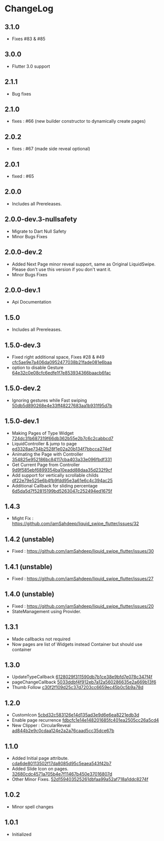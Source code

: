 # ChangeLog
## 3.1.0
* Fixes #83 & #85

## 3.0.0
* Flutter 3.0 support

## 2.1.1
* Bug fixes

## 2.1.0
* fixes : #66 (new builder constructor to dynamically create pages)

## 2.0.2
* fixes : #67 (made side reveal optional)

## 2.0.1
* fixed : #65

## 2.0.0
* Includes all Prereleases.

## 2.0.0-dev.3-nullsafety
* Migrate to Dart Null Safety
* Minor Bugs Fixes

## 2.0.0-dev.2
* Added Next Page minor reveal support, same as Original LiquidSwipe. Please don't use this version if you don't want it.
* Minor Bugs Fixes

## 2.0.0-dev.1
* Api Documentation

## 1.5.0
* Includes all Prereleases.

## 1.5.0-dev.3
* Fixed right additional space, Fixes #28 & #49  [cfc5ae9e7a406da0952477038b21fade081e6baa](https://github.com/iamSahdeep/liquid_swipe_flutter/commit/cfc5ae9e7a406da0952477038b21fade081e6baa)
* option to disable Gesture  [64e32c0e08cfc6edfe1f7e853934366baacb6fac](https://github.com/iamSahdeep/liquid_swipe_flutter/commit/64e32c0e08cfc6edfe1f7e853934366baacb6fac)

## 1.5.0-dev.2
* Ignoring gestures while Fast swiping [50db5d890268e4e33ff48227683aa1b931f95d7b](https://github.com/iamSahdeep/liquid_swipe_flutter/commit/50db5d890268e4e33ff48227683aa1b931f95d7b)

## 1.5.0-dev.1
* Making Pages of Type Widget [724dc31b687319f66db362b55e2b7c6c2cabbcd7](https://github.com/iamSahdeep/liquid_swipe_flutter/commit/724dc31b687319f66db362b55e2b7c6c2cabbcd7)
* LiquidController & jump to page
  [ed3328ae734b2528f1e02a20b134f7bbcca274ef](https://github.com/iamSahdeep/liquid_swipe_flutter/commit/ed3328ae734b2528f1e02a20b134f7bbcca274ef)
* Animating the Page with Controller
  [354825e952186bc84117cba403a33e096fbdf331](https://github.com/iamSahdeep/liquid_swipe_flutter/commit/354825e952186bc84117cba403a33e096fbdf331)
* Get Current Page from Controller [9d9f585ebf6899354ba10eadd88daa35d232f9cf](https://github.com/iamSahdeep/liquid_swipe_flutter/commit/9d9f585ebf6899354ba10eadd88daa35d232f9cf)
* Add support for vertically scrollable childs
  [df22e79e525e6b4fb9fdd95e3a61e6c4c394ac25](https://github.com/iamSahdeep/liquid_swipe_flutter/commit/df22e79e525e6b4fb9fdd95e3a61e6c4c394ac25)
* Additional Callback for sliding percentage
  [6d5da5d7f52815199bd5263047c252494ed1675f](https://github.com/iamSahdeep/liquid_swipe_flutter/commit/6d5da5d7f52815199bd5263047c252494ed1675f)

## 1.4.3
* Might Fix : https://github.com/iamSahdeep/liquid_swipe_flutter/issues/32

## 1.4.2 (unstable)
* Fixed : https://github.com/iamSahdeep/liquid_swipe_flutter/issues/30

## 1.4.1 (unstable)
* Fixed : https://github.com/iamSahdeep/liquid_swipe_flutter/issues/27

## 1.4.0 (unstable)
* Fixed : https://github.com/iamSahdeep/liquid_swipe_flutter/issues/20
* StateManagement using Provider.


## 1.3.1
* Made callbacks not required
* Now pages are list of Widgets instead Container but should use container

## 1.3.0
* UpdateTypeCallback [6128029f311590db7b1ce38e9bfd7e078c347f4f](https://github.com/iamSahdeep/liquid_swipe_flutter/commit/6128029f311590db7b1ce38e9bfd7e078c347f4f)
* pageChangeCallback 
  [5033ddbf4f912eb7a12a560286635e2a669b13f6](https://github.com/iamSahdeep/liquid_swipe_flutter/commit/5033ddbf4f912eb7a12a560286635e2a669b13f6)
* Thumb Follow
  [c30f2f109d25c37d7203cc6659ec45b0c5b9a78d](https://github.com/iamSahdeep/liquid_swipe_flutter/commit/c30f2f109d25c37d7203cc6659ec45b0c5b9a78d)

## 1.2.0
* CustomIcon
  [5cbd32c583126e14d135ad3e9d6e6ea8221edb3d](https://github.com/iamSahdeep/liquid_swipe_flutter/commit/5cbd32c583126e14d135ad3e9d6e6ea8221edb3d)
* Enable page recurrence [fdbcfc1e14e148201685fc401ea2505cc26a5cd4](https://github.com/iamSahdeep/liquid_swipe_flutter/commit/fdbcfc1e14e148201685fc401ea2505cc26a5cd4)
* New Clipper : CircularReveal [ad844b2e9c0cdaa124e2a2a76caad5cc35dce67b](https://github.com/iamSahdeep/liquid_swipe_flutter/commit/ad844b2e9c0cdaa124e2a2a76caad5cc35dce67b)


## 1.1.0
* Added Initial page attribute. [cda6de80113502f17da8085d95c5eaea543f42b7](https://github.com/iamSahdeep/liquid_swipe_flutter/commit/cda6de80113502f17da8085d95c5eaea543f42b7)
* Added Slide Icon on pages. [32680cdc4571a705b4e7f11467b450e37016807d](https://github.com/iamSahdeep/liquid_swipe_flutter/commit/32680cdc4571a705b4e7f11467b450e37016807d)
* Other Minor Fixes. [52d159403525261dbfaa99a52af718a1ddc8274f](https://github.com/iamSahdeep/liquid_swipe_flutter/commit/52d159403525261dbfaa99a52af718a1ddc8274f) 

## 1.0.2

* Minor spell changes

## 1.0.1

* Initialized

